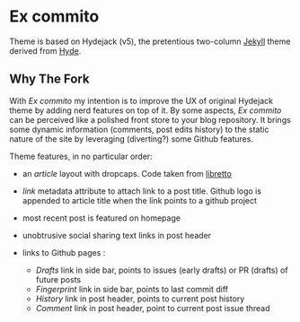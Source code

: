 # Ex commito

Theme is based on Hydejack (v5), the pretentious two-column [Jekyll](http://jekyllrb.com) theme derived from [Hyde](http://hyde.getpoole.com).

## Why The Fork

With *Ex commito* my intention is to improve the UX of original Hydejack theme by adding nerd features on top of it.
By some aspects, *Ex commito* can be perceived like a polished front store to your blog repository. It brings some dynamic information (comments, post edits history) to the static nature of the site by leveraging (diverting?) some Github features. 

Theme features, in no particular order:

- an *article* layout with dropcaps. Code taken from [libretto](https://github.com/ferrolho/jekyll-theme-libretto)
- *link* metadata attribute to attach link to a post title. Github logo is appended to article title when the link points to a github project
- most recent post is featured on homepage
- unobtrusive social sharing text links in post header

- links to Github pages :
  - *Drafts* link in side bar, points to issues (early drafts) or PR (drafts) of future posts
  - *Fingerprint* link in side bar, points to last commit diff
  - *History* link in post header, points to current post history
  - *Comment* link in post header, point to current post issue thread



